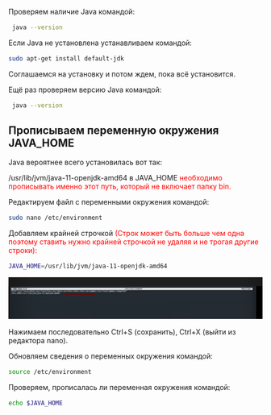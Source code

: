 

Проверяем наличие Java командой:
```bash
 java --version
```
Если Java не установлена устанавливаем командой:
```bash
sudo apt-get install default-jdk
```

Соглашаемся на установку и потом ждем, пока всё установится.

Ещё раз проверяем версию Java командой:

```bash
 java --version
```

## Прописываем переменную окружения JAVA_HOME

Java вероятнее всего установилась вот так:

/usr/lib/jvm/java-11-openjdk-amd64 в JAVA_HOME <font color="red"> необходимо прописывать именно этот путь, который не включает папку bin. </font> 

Редактируем файл с переменными окружения командой:
```bash
sudo nano /etc/environment
```

Добавляем крайней строчкой  <font color="red">(Строк может быть больше чем одна поэтому ставить нужно крайней строчкой не удаляя и не трогая другие строки):</font>
```bash
JAVA_HOME=/usr/lib/jvm/java-11-openjdk-amd64
```

![JAVA_HOME](/src/images/screenshots/bash.png)


Нажимаем последовательно Ctrl+S (сохранить), Ctrl+X (выйти из редактора nano).

Обновляем сведения о переменных окружения командой:
```bash
source /etc/environment
```
Проверяем, прописалась ли переменная окружения командой:
```bash
echo $JAVA_HOME
```

